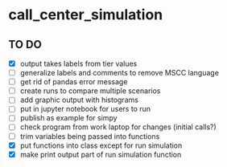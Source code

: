 # call_center_simulation

## TO DO
- [X] output takes labels from tier values
- [ ] generalize labels and comments to remove MSCC language
- [ ] get rid of pandas error message
- [ ] create runs to compare multiple scenarios
- [ ] add graphic output with histograms
- [ ] put in jupyter notebook for users to run
- [ ] publish as example for simpy
- [ ] check program from work laptop for changes (initial calls?)
- [ ] trim variables being passed into functions
- [X] put functions into class except for run simulation
- [X] make print output part of run simulation function
